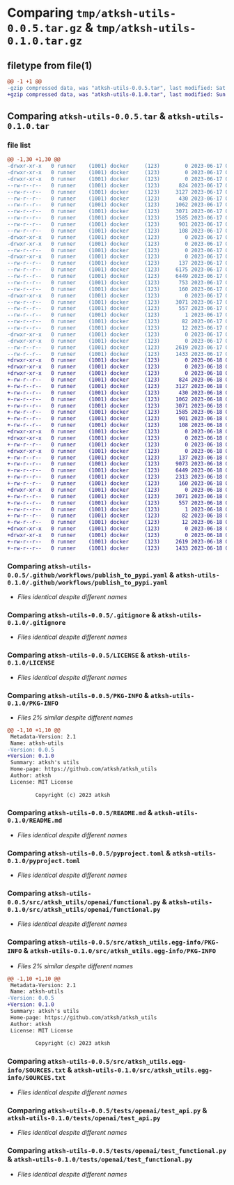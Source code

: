# Comparing `tmp/atksh-utils-0.0.5.tar.gz` & `tmp/atksh-utils-0.1.0.tar.gz`

## filetype from file(1)

```diff
@@ -1 +1 @@
-gzip compressed data, was "atksh-utils-0.0.5.tar", last modified: Sat Jun 17 08:54:43 2023, max compression
+gzip compressed data, was "atksh-utils-0.1.0.tar", last modified: Sun Jun 18 01:41:51 2023, max compression
```

## Comparing `atksh-utils-0.0.5.tar` & `atksh-utils-0.1.0.tar`

### file list

```diff
@@ -1,30 +1,30 @@
-drwxr-xr-x   0 runner    (1001) docker     (123)        0 2023-06-17 08:54:43.658689 atksh-utils-0.0.5/
-drwxr-xr-x   0 runner    (1001) docker     (123)        0 2023-06-17 08:54:43.646689 atksh-utils-0.0.5/.github/
-drwxr-xr-x   0 runner    (1001) docker     (123)        0 2023-06-17 08:54:43.650689 atksh-utils-0.0.5/.github/workflows/
--rw-r--r--   0 runner    (1001) docker     (123)      824 2023-06-17 08:54:30.000000 atksh-utils-0.0.5/.github/workflows/publish_to_pypi.yaml
--rw-r--r--   0 runner    (1001) docker     (123)     3127 2023-06-17 08:54:30.000000 atksh-utils-0.0.5/.gitignore
--rw-r--r--   0 runner    (1001) docker     (123)      430 2023-06-17 08:54:30.000000 atksh-utils-0.0.5/.pre-commit-config.yaml
--rw-r--r--   0 runner    (1001) docker     (123)     1062 2023-06-17 08:54:30.000000 atksh-utils-0.0.5/LICENSE
--rw-r--r--   0 runner    (1001) docker     (123)     3071 2023-06-17 08:54:43.658689 atksh-utils-0.0.5/PKG-INFO
--rw-r--r--   0 runner    (1001) docker     (123)     1585 2023-06-17 08:54:30.000000 atksh-utils-0.0.5/README.md
--rw-r--r--   0 runner    (1001) docker     (123)      901 2023-06-17 08:54:30.000000 atksh-utils-0.0.5/pyproject.toml
--rw-r--r--   0 runner    (1001) docker     (123)      108 2023-06-17 08:54:43.658689 atksh-utils-0.0.5/setup.cfg
-drwxr-xr-x   0 runner    (1001) docker     (123)        0 2023-06-17 08:54:43.650689 atksh-utils-0.0.5/src/
-drwxr-xr-x   0 runner    (1001) docker     (123)        0 2023-06-17 08:54:43.654689 atksh-utils-0.0.5/src/atksh_utils/
--rw-r--r--   0 runner    (1001) docker     (123)        0 2023-06-17 08:54:30.000000 atksh-utils-0.0.5/src/atksh_utils/__init__.py
-drwxr-xr-x   0 runner    (1001) docker     (123)        0 2023-06-17 08:54:43.658689 atksh-utils-0.0.5/src/atksh_utils/openai/
--rw-r--r--   0 runner    (1001) docker     (123)      137 2023-06-17 08:54:30.000000 atksh-utils-0.0.5/src/atksh_utils/openai/__init__.py
--rw-r--r--   0 runner    (1001) docker     (123)     6175 2023-06-17 08:54:30.000000 atksh-utils-0.0.5/src/atksh_utils/openai/api.py
--rw-r--r--   0 runner    (1001) docker     (123)     6449 2023-06-17 08:54:30.000000 atksh-utils-0.0.5/src/atksh_utils/openai/functional.py
--rw-r--r--   0 runner    (1001) docker     (123)      753 2023-06-17 08:54:30.000000 atksh-utils-0.0.5/src/atksh_utils/openai/prompt.py
--rw-r--r--   0 runner    (1001) docker     (123)      160 2023-06-17 08:54:43.000000 atksh-utils-0.0.5/src/atksh_utils/version.py
-drwxr-xr-x   0 runner    (1001) docker     (123)        0 2023-06-17 08:54:43.654689 atksh-utils-0.0.5/src/atksh_utils.egg-info/
--rw-r--r--   0 runner    (1001) docker     (123)     3071 2023-06-17 08:54:43.000000 atksh-utils-0.0.5/src/atksh_utils.egg-info/PKG-INFO
--rw-r--r--   0 runner    (1001) docker     (123)      557 2023-06-17 08:54:43.000000 atksh-utils-0.0.5/src/atksh_utils.egg-info/SOURCES.txt
--rw-r--r--   0 runner    (1001) docker     (123)        1 2023-06-17 08:54:43.000000 atksh-utils-0.0.5/src/atksh_utils.egg-info/dependency_links.txt
--rw-r--r--   0 runner    (1001) docker     (123)       82 2023-06-17 08:54:43.000000 atksh-utils-0.0.5/src/atksh_utils.egg-info/requires.txt
--rw-r--r--   0 runner    (1001) docker     (123)       12 2023-06-17 08:54:43.000000 atksh-utils-0.0.5/src/atksh_utils.egg-info/top_level.txt
-drwxr-xr-x   0 runner    (1001) docker     (123)        0 2023-06-17 08:54:43.650689 atksh-utils-0.0.5/tests/
-drwxr-xr-x   0 runner    (1001) docker     (123)        0 2023-06-17 08:54:43.658689 atksh-utils-0.0.5/tests/openai/
--rw-r--r--   0 runner    (1001) docker     (123)     2619 2023-06-17 08:54:30.000000 atksh-utils-0.0.5/tests/openai/test_api.py
--rw-r--r--   0 runner    (1001) docker     (123)     1433 2023-06-17 08:54:30.000000 atksh-utils-0.0.5/tests/openai/test_functional.py
+drwxr-xr-x   0 runner    (1001) docker     (123)        0 2023-06-18 01:41:51.443400 atksh-utils-0.1.0/
+drwxr-xr-x   0 runner    (1001) docker     (123)        0 2023-06-18 01:41:51.439399 atksh-utils-0.1.0/.github/
+drwxr-xr-x   0 runner    (1001) docker     (123)        0 2023-06-18 01:41:51.443400 atksh-utils-0.1.0/.github/workflows/
+-rw-r--r--   0 runner    (1001) docker     (123)      824 2023-06-18 01:41:38.000000 atksh-utils-0.1.0/.github/workflows/publish_to_pypi.yaml
+-rw-r--r--   0 runner    (1001) docker     (123)     3127 2023-06-18 01:41:38.000000 atksh-utils-0.1.0/.gitignore
+-rw-r--r--   0 runner    (1001) docker     (123)      430 2023-06-18 01:41:38.000000 atksh-utils-0.1.0/.pre-commit-config.yaml
+-rw-r--r--   0 runner    (1001) docker     (123)     1062 2023-06-18 01:41:38.000000 atksh-utils-0.1.0/LICENSE
+-rw-r--r--   0 runner    (1001) docker     (123)     3071 2023-06-18 01:41:51.443400 atksh-utils-0.1.0/PKG-INFO
+-rw-r--r--   0 runner    (1001) docker     (123)     1585 2023-06-18 01:41:38.000000 atksh-utils-0.1.0/README.md
+-rw-r--r--   0 runner    (1001) docker     (123)      901 2023-06-18 01:41:38.000000 atksh-utils-0.1.0/pyproject.toml
+-rw-r--r--   0 runner    (1001) docker     (123)      108 2023-06-18 01:41:51.443400 atksh-utils-0.1.0/setup.cfg
+drwxr-xr-x   0 runner    (1001) docker     (123)        0 2023-06-18 01:41:51.439399 atksh-utils-0.1.0/src/
+drwxr-xr-x   0 runner    (1001) docker     (123)        0 2023-06-18 01:41:51.443400 atksh-utils-0.1.0/src/atksh_utils/
+-rw-r--r--   0 runner    (1001) docker     (123)        0 2023-06-18 01:41:38.000000 atksh-utils-0.1.0/src/atksh_utils/__init__.py
+drwxr-xr-x   0 runner    (1001) docker     (123)        0 2023-06-18 01:41:51.443400 atksh-utils-0.1.0/src/atksh_utils/openai/
+-rw-r--r--   0 runner    (1001) docker     (123)      137 2023-06-18 01:41:38.000000 atksh-utils-0.1.0/src/atksh_utils/openai/__init__.py
+-rw-r--r--   0 runner    (1001) docker     (123)     9073 2023-06-18 01:41:38.000000 atksh-utils-0.1.0/src/atksh_utils/openai/api.py
+-rw-r--r--   0 runner    (1001) docker     (123)     6449 2023-06-18 01:41:38.000000 atksh-utils-0.1.0/src/atksh_utils/openai/functional.py
+-rw-r--r--   0 runner    (1001) docker     (123)     2313 2023-06-18 01:41:38.000000 atksh-utils-0.1.0/src/atksh_utils/openai/prompt.py
+-rw-r--r--   0 runner    (1001) docker     (123)      160 2023-06-18 01:41:51.000000 atksh-utils-0.1.0/src/atksh_utils/version.py
+drwxr-xr-x   0 runner    (1001) docker     (123)        0 2023-06-18 01:41:51.443400 atksh-utils-0.1.0/src/atksh_utils.egg-info/
+-rw-r--r--   0 runner    (1001) docker     (123)     3071 2023-06-18 01:41:51.000000 atksh-utils-0.1.0/src/atksh_utils.egg-info/PKG-INFO
+-rw-r--r--   0 runner    (1001) docker     (123)      557 2023-06-18 01:41:51.000000 atksh-utils-0.1.0/src/atksh_utils.egg-info/SOURCES.txt
+-rw-r--r--   0 runner    (1001) docker     (123)        1 2023-06-18 01:41:51.000000 atksh-utils-0.1.0/src/atksh_utils.egg-info/dependency_links.txt
+-rw-r--r--   0 runner    (1001) docker     (123)       82 2023-06-18 01:41:51.000000 atksh-utils-0.1.0/src/atksh_utils.egg-info/requires.txt
+-rw-r--r--   0 runner    (1001) docker     (123)       12 2023-06-18 01:41:51.000000 atksh-utils-0.1.0/src/atksh_utils.egg-info/top_level.txt
+drwxr-xr-x   0 runner    (1001) docker     (123)        0 2023-06-18 01:41:51.439399 atksh-utils-0.1.0/tests/
+drwxr-xr-x   0 runner    (1001) docker     (123)        0 2023-06-18 01:41:51.443400 atksh-utils-0.1.0/tests/openai/
+-rw-r--r--   0 runner    (1001) docker     (123)     2619 2023-06-18 01:41:38.000000 atksh-utils-0.1.0/tests/openai/test_api.py
+-rw-r--r--   0 runner    (1001) docker     (123)     1433 2023-06-18 01:41:38.000000 atksh-utils-0.1.0/tests/openai/test_functional.py
```

### Comparing `atksh-utils-0.0.5/.github/workflows/publish_to_pypi.yaml` & `atksh-utils-0.1.0/.github/workflows/publish_to_pypi.yaml`

 * *Files identical despite different names*

### Comparing `atksh-utils-0.0.5/.gitignore` & `atksh-utils-0.1.0/.gitignore`

 * *Files identical despite different names*

### Comparing `atksh-utils-0.0.5/LICENSE` & `atksh-utils-0.1.0/LICENSE`

 * *Files identical despite different names*

### Comparing `atksh-utils-0.0.5/PKG-INFO` & `atksh-utils-0.1.0/PKG-INFO`

 * *Files 2% similar despite different names*

```diff
@@ -1,10 +1,10 @@
 Metadata-Version: 2.1
 Name: atksh-utils
-Version: 0.0.5
+Version: 0.1.0
 Summary: atksh's utils
 Home-page: https://github.com/atksh/atksh_utils
 Author: atksh
 License: MIT License
         
         Copyright (c) 2023 atksh
```

### Comparing `atksh-utils-0.0.5/README.md` & `atksh-utils-0.1.0/README.md`

 * *Files identical despite different names*

### Comparing `atksh-utils-0.0.5/pyproject.toml` & `atksh-utils-0.1.0/pyproject.toml`

 * *Files identical despite different names*

### Comparing `atksh-utils-0.0.5/src/atksh_utils/openai/functional.py` & `atksh-utils-0.1.0/src/atksh_utils/openai/functional.py`

 * *Files identical despite different names*

### Comparing `atksh-utils-0.0.5/src/atksh_utils.egg-info/PKG-INFO` & `atksh-utils-0.1.0/src/atksh_utils.egg-info/PKG-INFO`

 * *Files 2% similar despite different names*

```diff
@@ -1,10 +1,10 @@
 Metadata-Version: 2.1
 Name: atksh-utils
-Version: 0.0.5
+Version: 0.1.0
 Summary: atksh's utils
 Home-page: https://github.com/atksh/atksh_utils
 Author: atksh
 License: MIT License
         
         Copyright (c) 2023 atksh
```

### Comparing `atksh-utils-0.0.5/src/atksh_utils.egg-info/SOURCES.txt` & `atksh-utils-0.1.0/src/atksh_utils.egg-info/SOURCES.txt`

 * *Files identical despite different names*

### Comparing `atksh-utils-0.0.5/tests/openai/test_api.py` & `atksh-utils-0.1.0/tests/openai/test_api.py`

 * *Files identical despite different names*

### Comparing `atksh-utils-0.0.5/tests/openai/test_functional.py` & `atksh-utils-0.1.0/tests/openai/test_functional.py`

 * *Files identical despite different names*


